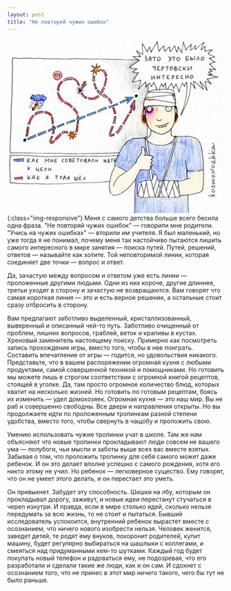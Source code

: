 ```yaml
---
layout: post
title: "Не повторяй чужих ошибок"
---
```

![](images/2017-10-7-paths/Vlrz_VBihzo.jpg ){:class="img-responsive"}
Меня с самого детства больше всего бесила одна фраза. 
"Не повторяй чужих ошибок" — говорили мне родители. "Учись на чужих ошибках" — вторили им учителя. Я был маленький, но уже тогда я не понимал, почему меня так настойчиво пытаются лишить самого интересного в мире занятия — поиска путей. Путей, решений, ответов — называйте как хотите. Той неповторимой линии, которая соединяет две точки — вопрос и ответ.

Да, зачастую между вопросом и ответом уже есть линии — проложенные другими людьми. Одни из них короче, другие длиннее, третьи уходят в сторону и зачастую не возвращаются. Вам говорят что самая короткая линия — это и есть верное решение, а остальные стоит сразу отбросить в сторону.

Вам предлагают заботливо выделенный, кристаллизованный, выверенный и описанный чей-то путь. Заботливо очищенный от проблем, лишних вопросов, граблей, веток и крапивы в кустах. Хреновый заменитель настоящему поиску.
Примерно как посмотреть запись прохождения игры, вместо того, чтобы в нее поиграть. Составить впечатление от игры — годится, но удовольствия никакого.
Представьте, что в вашем распоряжении огромная кухня с любыми продуктами, самой совершенной техникой и помощниками. Но готовить мы можете лишь в строгом соответствии с огромной книгой рецептов, стоящей в уголке. Да, там просто огромное количество блюд, которых хватит на несколько жизней. Но готовить по готовым рецептам, боясь их изменить — удел домохозяек.
Огромная кухня — это наш мир. Вы не раб и совершенно свободны. Все двери и направления открыты. Но вы продолжаете идти по проложенным тропинкам разной степени удобства, вместо того, чтобы свернуть в чащобу и проложить свою.

Умению использовать чужие тропинки учат в школе. Там же нам объясняют что новые тропинки прокладывают люди совсем не вашего ума — полубоги, чьи мысли и заботы выше всех вас вместе взятых. Забывая о том, что проложить тропинку для себя самого может даже ребенок. И он это делает вполне успешно с самого рождения, хотя его никто этому не учил. Но ребенок — легковерное существо. Ему говорят, что он не умеет этого делать, и он перестает это уметь.

Он привыкнет. Забудет эту способность. Шишки на лбу, которым он прокладывал дорогу, заживут, и новые идеи перестанут стучаться в череп изнутри. И правда, если в мире столько идей, сколько нельзя передумать за всю жизнь, то не стоит и пытаться.
Бывший исследователь успокоится, внутренний ребенок вырастет вместе с осознанием, что ничего нового изобрести нельзя. Человек женится, заведет детей, те родят ему внуков, похоронит родителей, купит машину, будет регулярно выбираться на шашлыки с коллегами, и смеяться над придуманными кем-то шутками. Каждый год будет покупать новый телефон и радоваться ему, не подозревая, что его разработали и сделали такие же люди, как и он сам.
И сдохнет с осознанием того, что не принес в этот мир ничего такого, чего бы тут не было раньше.